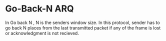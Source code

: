 <h1>Go-Back-N ARQ</h1>
<p>In Go back N , N is the senders window size. In this protocol, sender has to go back N places from the last transmitted packet if any of the frame is lost or acknowledgment is not recieved.</p>
